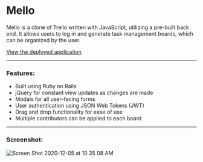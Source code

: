 # Mello

Mello is a clone of Trello written with JavaScript, utilizing a pre-built back end. It allows users to log in and generate task management boards, which can be organized by the user.
  
  
[View the deployed application](https://mellofs-jocelyn-mellein.herokuapp.com/)
___

### Features:
- Built using Ruby on Rails
- jQuery for constant view updates as changes are made
- Modals for all user-facing forms
- User authentication using JSON Web Tokens (JWT)
- Drag and drop functionality for ease of use
- Multiple contributors can be applied to each board

___
### Screenshot:
![Screen Shot 2020-12-05 at 10 35 08 AM](https://user-images.githubusercontent.com/69730427/101259393-83b0b380-36dd-11eb-899e-8100d7022b04.png)
